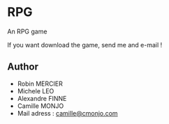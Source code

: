 # RPG
An RPG game

If you want download the game, send me and e-mail !

## Author

* Robin MERCIER
* Michele LEO
* Alexandre FINNE
* Camille MONJO
* Mail adress : camille@cmonjo.com
